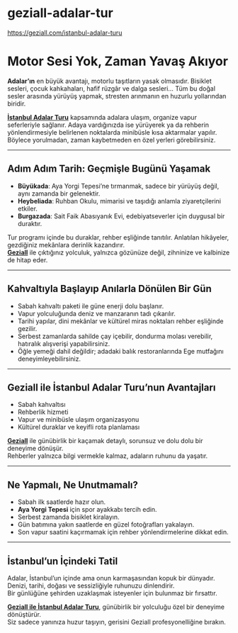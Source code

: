 # geziall-adalar-tur
https://geziall.com/istanbul-adalar-turu


# Motor Sesi Yok, Zaman Yavaş Akıyor

**Adalar’ın** en büyük avantajı, motorlu taşıtların yasak olmasıdır. Bisiklet sesleri, çocuk kahkahaları, hafif rüzgâr ve dalga sesleri… Tüm bu doğal sesler arasında yürüyüş yapmak, stresten arınmanın en huzurlu yollarından biridir.

[**İstanbul Adalar Turu**](https://geziall.com/istanbul-adalar-turu) kapsamında adalara ulaşım, organize vapur seferleriyle sağlanır. Adaya vardığınızda ise yürüyerek ya da rehberin yönlendirmesiyle belirlenen noktalarda minibüsle kısa aktarmalar yapılır. Böylece yorulmadan, zaman kaybetmeden en özel yerleri görebilirsiniz.

---

## Adım Adım Tarih: Geçmişle Bugünü Yaşamak

- **Büyükada**: Aya Yorgi Tepesi’ne tırmanmak, sadece bir yürüyüş değil, aynı zamanda bir gelenektir.
- **Heybeliada**: Ruhban Okulu, mimarisi ve taşıdığı anlamla ziyaretçilerini etkiler.
- **Burgazada**: Sait Faik Abasıyanık Evi, edebiyatseverler için duygusal bir duraktır.

Tur programı içinde bu duraklar, rehber eşliğinde tanıtılır. Anlatılan hikâyeler, gezdiğiniz mekânlara derinlik kazandırır.  
[**Geziall**](https://geziall.com/) ile çıktığınız yolculuk, yalnızca gözünüze değil, zihninize ve kalbinize de hitap eder.

---

## Kahvaltıyla Başlayıp Anılarla Dönülen Bir Gün

- Sabah kahvaltı paketi ile güne enerji dolu başlanır.
- Vapur yolculuğunda deniz ve manzaranın tadı çıkarılır.
- Tarihi yapılar, dini mekânlar ve kültürel miras noktaları rehber eşliğinde gezilir.
- Serbest zamanlarda sahilde çay içebilir, dondurma molası verebilir, hatıralık alışverişi yapabilirsiniz.
- Öğle yemeği dahil değildir; adadaki balık restoranlarında Ege mutfağını deneyimleyebilirsiniz.

---

## Geziall ile İstanbul Adalar Turu’nun Avantajları

- Sabah kahvaltısı  
- Rehberlik hizmeti  
- Vapur ve minibüsle ulaşım organizasyonu  
- Kültürel duraklar ve keyifli rota planlaması  

[**Geziall**](https://geziall.com/) ile günübirlik bir kaçamak detaylı, sorunsuz ve dolu dolu bir deneyime dönüşür.  
Rehberler yalnızca bilgi vermekle kalmaz, adaların ruhunu da yaşatır.

---

## Ne Yapmalı, Ne Unutmamalı?

- Sabah ilk saatlerde hazır olun.  
- **Aya Yorgi Tepesi** için spor ayakkabı tercih edin.  
- Serbest zamanda bisiklet kiralayın.  
- Gün batımına yakın saatlerde en güzel fotoğrafları yakalayın.  
- Son vapur saatini kaçırmamak için rehber yönlendirmelerine dikkat edin.

---

## İstanbul’un İçindeki Tatil

Adalar, İstanbul’un içinde ama onun karmaşasından kopuk bir dünyadır. Denizi, tarihi, doğası ve sessizliğiyle ruhunuzu dinlendirir.  
Bir günlüğüne şehirden uzaklaşmak isteyenler için bulunmaz bir fırsattır.

[**Geziall ile İstanbul Adalar Turu**](https://geziall.com/istanbul-adalar-turu), günübirlik bir yolculuğu özel bir deneyime dönüştürür.  
Siz sadece yanınıza huzur taşıyın, gerisini Geziall profesyonelliğine bırakın.
